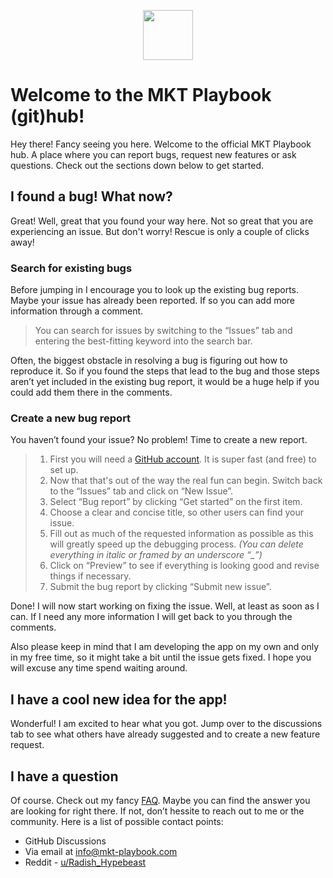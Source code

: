 <p align="center">
  <img src="https://uploads-ssl.webflow.com/61313814ebfee0be793ee856/613139f7f26ab239fa83447c_Icon_final_Standard_Standard.svg" width=80 />
</p>

# Welcome to the MKT Playbook (git)hub!

Hey there! Fancy seeing you here. Welcome to the official MKT Playbook hub. A place where you can report bugs, request new features or ask questions. Check out the sections down below to get started.

## I found a bug! What now?

Great! Well, great that you found your way here. Not so great that you are experiencing an issue. But don't worry! Rescue is only a couple of clicks away!

### Search for existing bugs

Before jumping in I encourage you to look up the existing bug reports. Maybe your issue has already been reported. If so you can add more information through a comment.

> You can search for issues by switching to the “Issues” tab and entering the best-fitting keyword into the search bar.

Often, the biggest obstacle in resolving a bug is figuring out how to reproduce it. So if you found the steps that lead to the bug and those steps aren’t yet included in the existing bug report, it would be a huge help if you could add them there in the comments.

### Create a new bug report

You haven’t found your issue? No problem! Time to create a new report.

> 1. First you will need a [GitHub account](https://github.com/signup). It is super fast (and free) to set up.
> 2. Now that that's out of the way the real fun can begin. Switch back to the “Issues” tab and click on “New Issue”.
> 3. Select “Bug report” by clicking “Get started” on the first item.
> 4. Choose a clear and concise title, so other users can find your issue.
> 5. Fill out as much of the requested information as possible as this will greatly speed up the debugging process.
> *(You can delete everything in italic or framed by an underscore “_”)*
> 6. Click on “Preview” to see if everything is looking good and revise things if necessary.
> 7. Submit the bug report by clicking “Submit new issue”.

Done! I will now start working on fixing the issue. Well, at least as soon as I can. If I need any more information I will get back to you through the comments.

Also please keep in mind that I am developing the app on my own and only in my free time, so it might take a bit until the issue gets fixed. I hope you will excuse any time spend waiting around.

## I have a cool new idea for the app!

Wonderful! I am excited to hear what you got. Jump over to the discussions tab to see what others have already suggested and to create a new feature request.

## I have a question

Of course. Check out my fancy [FAQ](https://www.notion.so/MKT-Playbook-FAQ-9ffc72de666042ff89fbab7e728ead39). Maybe you can find the answer you are looking for right there. If not, don’t hessite to reach out to me or the community. Here is a list of possible contact points:

- GitHub Discussions
- Via email at [info@mkt-playbook.com](mailto:info@mkt-playbook.com)
- Reddit - [u/Radish_Hypebeast](https://www.reddit.com/user/Radish_Hypebeast)
